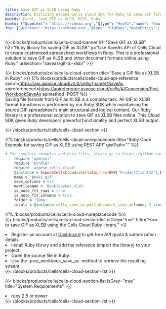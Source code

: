 ```yaml
---
title: Save GIF as XLSB using Ruby 
description: Utilizing Aspose.Cells Cloud SDK for Ruby to save GIF format file as XLSB format file. 
kwords: Excel, Save GIF as XLSB, REST, Ruby
howto: {"@context": "https://schema.org","@type": "HowTo","name": "How to save GIF as XLSB using the Cells Cloud Ruby library.","description": "How to save GIF as XLSB using the Cells Cloud Ruby library.","image": {"@type": "ImageObject"},"url": "/ruby/saveas/gif-to-xlsb/","step": [{ "@type": "HowToStep","name": "How to save GIF as XLSB using the Cells Cloud Ruby library. step 1", "image": {"@type": "ImageObject",},"url": "/ruby/saveas/gif-to-xlsb/","text": "Register an account at <a href='https://dashboard.aspose.cloud/'>Dashboard</a> to get free API quota & authorization details",},{ "@type": "HowToStep","name": "How to save GIF as XLSB using the Cells Cloud Ruby library. step 1", "image": {"@type": "ImageObject",},"url": "/ruby/saveas/gif-to-xlsb/","text": "Install Ruby library and add the reference (import the library) to your project.",},{ "@type": "HowToStep","name": "How to save GIF as XLSB using the Cells Cloud Ruby library. step 1", "image": {"@type": "ImageObject",},"url": "/ruby/saveas/gif-to-xlsb/","text": "Open the source file in Ruby.",},{ "@type": "HowToStep","name": "How to save GIF as XLSB using the Cells Cloud Ruby library. step 1", "image": {"@type": "ImageObject",},"url": "/ruby/saveas/gif-to-xlsb/","text": "Use the `post_workbook_save_as` method to retrieve the resulting stream.",}, ],"supply": {"@type": "HowToSupply","name": "document"},"tool": [{"@type": "HowToTool","name": "RubyMine, Visual Studio Code, Aptana Studio, NetBeans"},{"@type": "HowToTool","name": "Aspose Cells"}],"totalTime": "PT6M"}
fqa: {"@context":"https://schema.org","@type":"FAQPage","mainEntity":[{"@type":"Question","name":"Why save file as other formats file in C# using REST API?","acceptedAnswer":{"@type":"Answer","text":"Documents are encoded in many ways, and some files may be incompatible with the software you use. To open and read such files, just save them as appropriate file formats.<br/><ol><li>Install .NET SDK and add the reference (import the library) to your project.</li><li>Open the source file in C# using REST API.</li><li>Call the PostWorkbookSaveAsRequest() method, passing an output filename with required extension.</li><li>Get the result of save as a separate file.</li></ol>"}},{"@type":"Question","name":"What file formats can I save as with your C# library?","acceptedAnswer":{"@type":"Answer","text":"We support a variety of file formats for conversion using .NET library, including XLSX, Excel, xls , PDF, CSV, HTML, Markdown, XML, PNG, JPG, TIFF, Json, TXT and many more."}},{"@type":"Question","name":"What is the maximum allowed file size for conversion using this .NET library?","acceptedAnswer":{"@type":"Answer","text":"There are no file size limits for format conversions using .NET library."}}]}
---
```



{{< blocks/products/cells/cells-cloud-banner h1="Save GIF as XLSB" h2="Ruby library for saving GIF as XLSB" p="Use SaveAs API of Cells Cloud to create customized spreadsheet workflows in Ruby. This is a professional solution to save GIF as XLSB and other document formats online using Ruby." urlsection="saveas/gif-to-xlsb/" >}}

{{< blocks/products/cells/cells-cloud-section  title="Save a GIF file as XLSB in Ruby" >}}
{{% blocks/products/cells/cells-cloud-api-reference  apiurl=https://api.aspose.cloud/v3.0/cells/{name}/SaveAs  apireferenceurl=https://apireference.aspose.cloud/cells/#/Conversion/PostWorkbookSaveAs  apimethod=POST %}}
<br/>
Saving file formats from GIF as XLSB is a complex task. All GIF to XLSB format transitions is performed by our Ruby SDK while maintaining the source GIF spreadsheet's main structural and logical content. Our Ruby library is a professional solution to save GIF as XLSB files online. This Cloud SDK gives Ruby developers powerful functionality and perfect XLSB output.

{{< /blocks/products/cells/cells-cloud-section >}}

{{% blocks/products/cells/cells-cloud-noreplacecode title="Ruby Code Example for saving GIF as XLSB using REST API" gistPath="" %}}
  
```ruby
# For complete examples and data files, please go to https://github.com/aspose-cells-cloud/aspose-cells-cloud-ruby/
    require 'openssl'
    require 'bundler'
    require 'aspose_cells_cloud'
    @instance = AsposeCellsCloud::CellsApi.new(ENV['ProductClientId'],ENV['ProductClientSecret'])
    name = 'Book1.gif'
    save_options = nil
    newfilename = 'Book1Saveas.xlsb'
    is_auto_fit_rows = true
    is_auto_fit_columns = true
    folder = 'Temp'
    result = @instance.cells_save_as_post_document_save_as(name, { :save_options=>save_options, :newfilename=>(folder+"/"+newfilename), :is_auto_fit_rows=>is_auto_fit_rows, :is_auto_fit_columns=>is_auto_fit_columns, :folder=>folder})
```
  
{{% /blocks/products/cells/cells-cloud-noreplacecode  %}}
<br/>
{{< blocks/products/cells/cells-cloud-section-list isGrey="true"  title="How to save GIF as XLSB using the Cells Cloud Ruby library." >}}
<li>Register an account at <a href="https://dashboard.aspose.cloud/">Dashboard</a> to get free API quota & authorization details</li>
<li>Install Ruby library and add the reference (import the library) to your project.</li>
<li>Open the source file in Ruby.</li>
<li>Use the `post_workbook_save_as` method to retrieve the resulting stream.</li>
{{< /blocks/products/cells/cells-cloud-section-list >}}

{{< blocks/products/cells/cells-cloud-section-list isGrey="true"  title="System Requirements" >}}
<li>ruby 2.5 or newer</li>
{{< /blocks/products/cells/cells-cloud-section-list >}}
